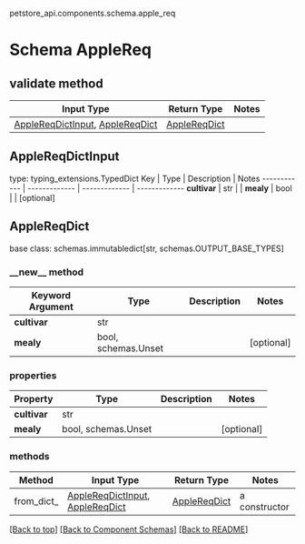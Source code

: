 petstore_api.components.schema.apple_req
# Schema AppleReq

## validate method
Input Type | Return Type | Notes
------------ | ------------- | -------------
[AppleReqDictInput](#applereqdictinput), [AppleReqDict](#applereqdict) | [AppleReqDict](#applereqdict) |

## AppleReqDictInput
type: typing_extensions.TypedDict
Key | Type |  Description | Notes
------------ | ------------- | ------------- | -------------
**cultivar** | str |  |
**mealy** | bool |  | [optional]

## AppleReqDict
base class: schemas.immutabledict[str, schemas.OUTPUT_BASE_TYPES]

### &lowbar;&lowbar;new&lowbar;&lowbar; method
Keyword Argument | Type | Description | Notes
---------------- | ---- | ----------- | -----
**cultivar** | str |  |
**mealy** | bool, schemas.Unset |  | [optional]

### properties
Property | Type | Description | Notes
-------- | ---- | ----------- | -----
**cultivar** | str |  |
**mealy** | bool, schemas.Unset |  | [optional]

### methods
Method | Input Type | Return Type | Notes
------ | ---------- | ----------- | ------
from_dict_ | [AppleReqDictInput](#applereqdictinput), [AppleReqDict](#applereqdict) | [AppleReqDict](#applereqdict) | a constructor

[[Back to top]](#top) [[Back to Component Schemas]](../../../README.md#Component-Schemas) [[Back to README]](../../../README.md)
